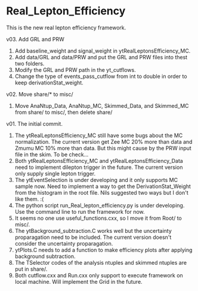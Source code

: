 # Real_Lepton_Efficiency
This is the new real lepton efficiency framework.

v03. Add GRL and PRW
1. Add baseline_weight and signal_weight in ytRealLeptonsEfficiency_MC.
2. Add data/GRL and data/PRW and put the GRL and PRW files into thest two folders.
3. Modify the GRL and PRW path in the yt_cutflows.
4. Change the type of events_pass_cutflow from int to double in order to keep derivationStat_weight.

v02. Move share/* to misc/
1. Move AnaNtup_Data, AnaNtup_MC, Skimmed_Data, and Skimmed_MC from share/ to misc/, then delete share/


v01. The initial commit.
1. The ytRealLeptonsEfficiency_MC still have some bugs about the MC normalization.
   The current version get Zee MC 20% more than data and Zmumu MC 10% more than data.
   But this might cause by the PRW input file in the skim. To be check...
2. Both ytRealLeptonsEfficiency_MC and ytRealLeptonsEfficiency_Data need to implement dilepton trigger in the future.
   The current version only supply single lepton trigger.
3. The ytEventSelection is under developing and it only supports MC sample now.
   Need to implement a way to get the DerivationStat_Weight from the histogram in the root file.
   Nils suggested two ways but I don't like them. :(
4. The python script run_Real_lepton_efficiency.py is under developing.
   Use the command line to run the framework for now.
5. It seems no one use useful_functions.cxx, so I move it from Root/ to misc/.
6. The ytBackground_subtraction.C works well but the uncertainty proparagation need to be included.
   The current version doesn't consider the uncertainty proparagation.
7. ytPlots.C needs to add a function to make efficiency plots after applying background subtraction.
8. The TSelector codes of the analysis ntuples and skimmed ntuples are put in share/.
9. Both cutflow.cxx and Run.cxx only support to execute framework on local machine. Will implement the Grid in the future.
